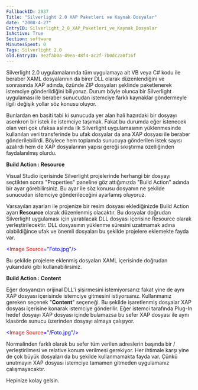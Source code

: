 ```yaml
---
FallbackID: 2037
Title: "Silverlight 2.0 XAP Paketleri ve Kaynak Dosyalar"
date: "2008-4-27"
EntryID: Silverlight_2_0_XAP_Paketleri_ve_Kaynak_Dosyalar
IsActive: True
Section: software
MinutesSpent: 0
Tags: Silverlight 2.0
old.EntryID: 9e2fab0a-49ea-48f4-ac2f-7b0dc2a0f16f
---
```

Silverlight 2.0 uygulamalarında tüm uygulamaya ait VB veya C\# kodu ile
beraber XAML dosyalarının da birer DLL olarak düzenlendiğini ve
sonrasında XAP adında, özünde ZIP dosyaları şeklinde paketlenerek
istemciye gönderildiğini biliyoruz. Durum böyle olunca bir Silverlight
uygulaması ile beraber sunucudan istemciye farklı kaynaklar göndermeyle
ilgili değişik yollar söz konusu oluyor.

Bunlardan en basiti tabi ki sunucuda yer alan hali hazırdaki bir dosyayı
asenkron bir istek ile istemciye taşımak. Fakat bu durumda eğer
istenecek olan veri çok ufaksa aslında ilk Silverlight uygulamasının
yüklenmesinde kullanılan veri transferinde bu ufak dosyalar da ana XAP
dosyası ile beraber gönderilebilirdi. Böylece hem toplamda sunucuya
gönderilen istek sayısı azalırdı hem de XAP dosyalarının yapısı gereği
sıkıştırma özelliğinden faydalanılmış olurdu.

**Build Action : Resource**

Visual Studio içerisinde Silverlight projelerinde herhangi bir dosyayı
seçtikten sonra "Properties" paneline göz attığımızda "Build Action"
adında bir ayar görebilirsiniz. Bu ayar ile söz konusu dosyanın ne
şekilde sunucudan istemciye gönderileceğini ayarlamış oluyoruz.

Varsayılan ayarları ile projenize bir resim dosyası eklediğinizde Build
Action ayarı **Resource** olarak düzenlenmiş olacaktır. Bu dosyalar
doğrudan Silverlight uygulaması için yaratılacak DLL dosyası içerisine
Resource olarak yerleştirilecektir. DLL dosyasının yüklenme süresini
uzatmamak adına olabildiğince ufak ve önemli dosyaları bu şekilde
projelere eklemekte fayda var.

<span style="color: blue;">\<</span><span
style="color: #a31515;">Image</span><span style="color: blue;">
</span><span style="color: red;">Source</span><span
style="color: blue;">=</span>"<span
style="color: blue;">Foto.jpg</span>"<span
style="color: blue;">/\></span>

Bu şekilde projelere eklenmiş dosyaları XAML içerisinde doğrudan
yukarıdaki gibi kullanabilirsiniz.

**Build Action : Content**

Eğer dosyanızın orijinal DLL'i şişirmesini istemiyorsanız fakat yine de
aynı XAP dosyası içerisinde istemciye gitmesini istiyorsanız.
Kullanmanız gereken seçenek "**Content**" seçeneği. Bu şekilde
işaretlenmiş dosyalar XAP dosyası içerisine konarak istemciye
gönderilir. Eğer istemci tarafında Plug-In hedef dosyayı XAP dosyası
içinde bulamazsa bu sefer XAP dosyası ile aynı klasörde sunucu üzerinden
dosyayı almaya çalışıyor.

<span style="color: blue;">\<</span><span
style="color: #a31515;">Image</span><span style="color: blue;">
</span><span style="color: red;">Source</span><span
style="color: blue;">=</span>"<span
style="color: blue;">/Foto.jpg</span>"<span
style="color: blue;">/\></span>

Normalinden farklı olarak bu sefer tüm verilen adreslerin başında bir /
yerleştirilmesi ve relative konum verilmesi gerekiyor. Her ihtimale
karşı yine de çok büyük dosyaları da bu şekilde kullanmamakta fayda var.
Çünkü unutmayın XAP dosyası istemciye tamamen gitmeden uygulamanız
çalışmayacaktır.

Hepinize kolay gelsin.


